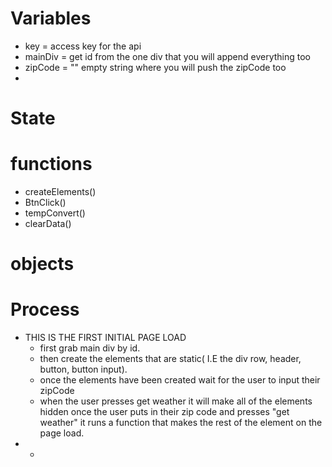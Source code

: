 # Variables
- key = access key for the api
- mainDiv = get id from the one div that you will append everything too
- zipCode = "" empty string where you will push the zipCode too
- 
# State

# functions
- createElements()
- BtnClick()
- tempConvert()
- clearData() <!-- not so sure about this????-->
# objects

# Process
<!-- two ways of doing the element creation. 1. have them all load on page load and all just be hidden and then you reveal them on button click. 2. you make them all be created on the get weather button click. -->
- THIS IS THE FIRST INITIAL PAGE LOAD
  - first grab main div by id. 
  - then create the elements that are static( I.E the div row, header, button, button input).
  - once the elements have been created wait for the user to input their zipCode
  - when the user presses get weather it will make all of the elements hidden
  once the user puts in their zip code and presses "get weather" it runs a function that makes the rest of the element on the page load.
-  
  - 